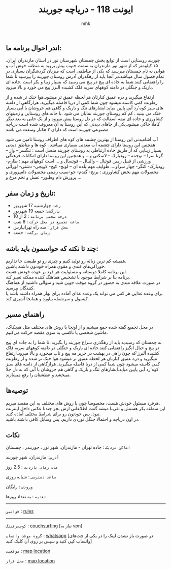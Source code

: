 ﻿---
layout: post
title:  "ایونت 118 - دریاچه جوربند"
author: mhk
categories: [Nature]
tags: [nature, joorband]
image: assets/img/nature/118-jorrband.jpeg
description: "ایونت 118 - دریاچه جوربند"
featured: true
hidden: true
rating: 5
---

## اندر احوال برنامه ما:  
جوربند روستایی است از توابع بخش چمستان شهرستان نور در استان مازندران ایران. ۱۵ کیلومتر که از شهر نور مازندران به سمت جنوب پیش بروید به منطقه خوش آب و هوایی به نام چمستان میرسید که یکی از مناطقی است که میزبان گردشگران بسیاری در تمام فصول سال میباشد.در آنجا باید از رهگذران آدرس روستای جوربند را بپرسید تا شما را راهنمایی کنند.شما به جاده ای پیچ در پیچ می رسید که بسیار زیبا و بکر است .جاده ای باریک و جنگلی در دامنه کوههای سربه فلک کشیده البرز٬پیچ می خورد و بالا میرود.  

ارتفاع میگیرید و دره عمیق کنارتان هر لحظه عمیق تر میشود.هوا خنک تر شده و از رطوبت کمی کاسته میشود چون شما کمی از دریا فاصله میگیرید. هرازگاهی از دامنه های سبز کوه٬رد آبی پایین میاید.ابشارهای تنگ و باریک و گاهی هم خروشان با آبی بسیار خنک می بینید . کم کم روستای جوربند نمایان می شود .با خانه های روستایی و زمینهای کشاورزی و جاده ای نیمه آسفالت که در دل روستا پیش میرود و از یک جایی به بعد دیگر کاملا خاکی میشود.یکی از جاهای دیدنی که این روستا به آن معروف شده است دریاچه مصنوعی جوربند است که دارای ۳ هکتار وسعت می باشد  

آب آشامیدنی این روستا از بهترین چشمه های کوه های اطراف روستا تامین می شود همچنین این روستا دارای چشمه آب معدنی بسیاری میباشد . کوه ها و مناطق دیدنی بسیار زیبایی که از طریق جاده ارتباطی به روستای جوربند متصل است : تنگسر – واز – گزنا سرا – نوجمه – رودبارک – لاسکتی و… و همچنین این روستا دارای امکانات فرهنگی ورزشی از قبیل زمین فوتبال – والیبال – فوتسال و … است کوههای مهم : طارم- رودبارک- کنگر- چهار سراو…. طوایف مهم:بلده ای – لونج- کپج- لاویجی- دشتی- لورائی محصولات مهم بخش کشاورزی : برنج- گندم- جو-سیب زمینی محصولات دامپروری و پرورش دام وطیور- عسل و تخم مرغ و …  

## تاریخ و زمان سفر:  
  - `رفت`: چهارشنبه 17 شهریور  
  - `بازگشت`: جمعه 19 شهریور   
  - `درجه سختی برنامه` : 2 از 10  
  - `ساعت تجمیع در محل حرکت` : 8 شب
  - `محل قرار` : سه راه تهرانپارس
  - `زمان برگشت` : جمعه

## چند تا نکته که حواسمون باید باشه:  
همیشه کم ترین زباله رو تولید کنیم و چیزی رو تو طبیعت جا نذاریم.  
خوراکی‌های قندی و مقوی همراه خودتون داشته باشین.  
این برنامه کاملا دوستانه و مسئولیت هر فرد بر عهده خودش هست.  
برنامه بنا بر شرایط موجود با تشخیص هماهنگ کننده ممکنه تغییر کنه.  
در صورت علاقه مندی به حضور در گروه موقت جوین شید و سوالی داشتید از هماهنگ کنندگان بپرسید.  
برای وعده‌ غذایی هر کس می تواند یک وعده غذای آماده برای نهار همراه داشته باشد یا کپسول و سرشعله بیاورد و همانجا آشپزی کند.  

## راهنمای مسیر
در محل تجمیع گفته شده جمع میشیم و از اونجا با روش های مختلف مثل هیچکاک، ماشین شخصی یا تاکسی به سوی مقصد حرکت می‌کنیم.  

به چمستان که رسیدید باید از رهگذری سراغ جوربند را بگیرید. تا شما را به جاده ای پیچ در پیچ و خیال انگیز راهنمایی کنند.جاده ای باریک و جنگلی در دامنه کوههای سربه فلک کشیده البرز٬که چون راهی در بهشت در حریر مه پیچ و تاب میخورد و بالا میرود.ارتفاع میگیرید و دره عمیق کنارتان هر لحظه عمیق تر میشود.هوا خنک تر شده و از رطوبت کمی کاسته میشود چون شما کمی از دریا فاصله میگیرید. هرازگاهی از دامنه های سبز کوه٬رد آبی پایین میاید.ابشارهای تنگ و باریک و گاهی هم خروشان با آبی که به دل جلا میبخشد و عطشتان را رفع میسازند.  

## توصیه‌ها
هرفرد مسئول خودش هست، مخصوصا چون با روش های مختلف به این مقصد میریم.  
این منطقه بکر هستش و تقریبا میشه گفت اطلاعاتی ازش بجز چندتا عکس داخل اینترنت نبود، پس خودتون رو برای شرایط مختلف آماده کنید.  
در اون دریاچه و احتمالا جنگل نوردی داریم، پس وسایل کافی داشته باشید.  

## نکات

`اماکن نزدیک` : جاده تهران - مازندران، شهر نور ، جوربندر ، چمستان  

`آدرس` : مازندران، شهر جوربند  

`مدت زمان بازدید` : 2.5 روز  

`ساعت دسترسی` : شبانه روزی  

`ورودی` : رایگان  

`تغذیه` : به تعداد روزها

---

`قوانین` : [rules](/rules-weekend)  

---

`کوچسرفینگ` : [couchsurfing](https://www.couchsurfing.com/events/6543590?wizard=true) [نیاز به vpn]

`گروه موقت واتساپ` : [whatsapp](https://chat.whatsapp.com/FDOv5ujaorg1KVLQmrWRwa) [در صورت باز نشدن لینک را در یکی از چت‌های واتساپ کپی کنید و سپس بر روی آن کلیک کنید]

`موقعیت` : [map location](https://www.google.com/maps/place/Joorband,+Mazandaran+Province/data=!4m2!3m1!1s0x3f8faeb77af8a1c1:0x632a6f734db8318c?sa=X&ved=2ahUKEwixsric5-7yAhU5gP0HHZQNBSIQ8gF6BAhfEAE)

`محل قرار` : [map location](https://www.google.com/search?newwindow=1&tbs=lf:1,lf_ui:2&tbm=lcl&sxsrf=AOaemvJ_eVrthAZVtFDiEIwD8c0JVXVu1A:1630396192530&q=%D8%B3%D9%87+%D8%B1%D8%A7%D9%87+%D8%AA%D9%87%D8%B1%D8%A7%D9%86%D9%BE%D8%A7%D8%B1%D8%B3&rflfq=1&num=10&ved=2ahUKEwid7JeP49ryAhUjnVwKHddACgQQtgN6BAgPEAM#rlfi=hd:;si:;mv:[[35.8108246,51.5522989],[35.7177223,51.4685813]];tbs:lrf:!1m4!1u3!2m2!3m1!1e1!1m4!1u2!2m2!2m1!1e1!2m1!1e2!2m1!1e3!3sIAE,lf:1,lf_ui:2)